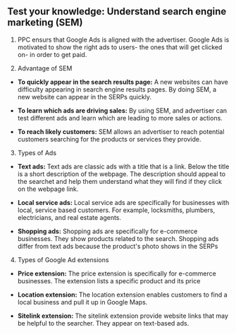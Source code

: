 ## Test your knowledge: Understand search engine marketing (SEM)

1. PPC ensurs that Google Ads is aligned with the advertiser. Google Ads is motivated to show the right ads to users- the ones that will get clicked on- in order to get paid.

2. Advantage of SEM 

- **To quickly appear in the search results page:**
A new websites can have difficulty appearing in search engine results pages. By doing SEM, a new website can appear in the SERPs quickly.

- **To learn which ads are driving sales:**
By using SEM, and advertiser can test different ads and learn which are leading to more sales or actions. 

- **To reach likely customers:**
SEM allows an advertiser to reach potential customers searching for the products or services they provide.


3. Types of Ads

- **Text ads:**
Text ads are classic ads with a title that is a link. Below the title is a short description of the webpage. The description should appeal to the searchet and help them understand what they will find if they click on the webpage link.

- **Local service ads:**
Local service ads are specifically for businesses with local, service based customers. For example, locksmiths, plumbers, electricians, and real estate agents.

- **Shopping ads:**
Shopping ads are specifically for e-commerce businesses. They show products related to the search. Shopping ads differ from text ads because the product's photo shows in the SERPs


4. Types of Google Ad extensions

- **Price extension:**
The price extension is specifically for e-commerce businesses. The extension lists a specific product and its price

- **Location extension:**
The location extension enables customers to find a local business and pull it up in Google Maps. 

- **Sitelink extension:**
The sitelink extension provide website links that may be helpful to the searcher. They appear on text-based ads.